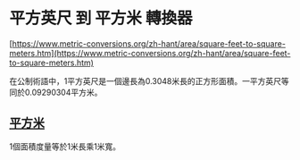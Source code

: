 # 平方英尺 到 平方米 轉換器

[https://www.metric-conversions.org/zh-hant/area/square-feet-to-square-meters.htm](https://www.metric-conversions.org/zh-hant/area/square-feet-to-square-meters.htm)

在公制術語中，1平方英尺是一個邊長為0.3048米長的正方形面積。一平方英尺等同於0.09290304平方米。

## [平方米](https://www.metric-conversions.org/zh-hant/area/square-meters-conversion.htm)

1個面積度量等於1米長乘1米寬。